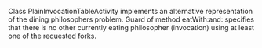 Class PlainInvocationTableActivity implements an alternative representation of the dining philosophers problem.
Guard of method eatWith:and: specifies that there is no other currently eating philosopher (invocation) using at least one of the requested forks.